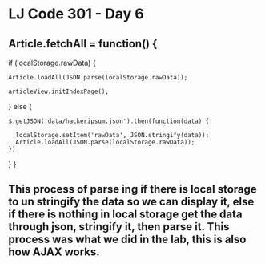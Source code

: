 # LJ Code 301 - Day 6

## Article.fetchAll = function() {
  if (localStorage.rawData) {

    Article.loadAll(JSON.parse(localStorage.rawData));

    articleView.initIndexPage();

  } else {

    $.getJSON('data/hackeripsum.json').then(function(data) {

      localStorage.setItem('rawData', JSON.stringify(data));
      Article.loadAll(JSON.parse(localStorage.rawData));
    })
  }
}

## This process of parse ing if there is local storage to un stringify the data so we can display it, else if there is nothing in local storage get the data through json, stringify it, then parse it. This process was what we did in the lab, this is also how AJAX works.
